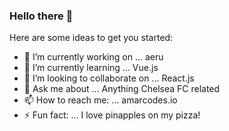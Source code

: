 ### Hello there 👋




Here are some ideas to get you started:

- 🔭 I’m currently working on ... aeru
- 🌱 I’m currently learning ... Vue.js
- 👯 I’m looking to collaborate on ... React.js
- 💬 Ask me about ... Anything Chelsea FC related
- 📫 How to reach me: ... amarcodes.io
- ⚡ Fun fact: ... I love pinapples on my pizza!
